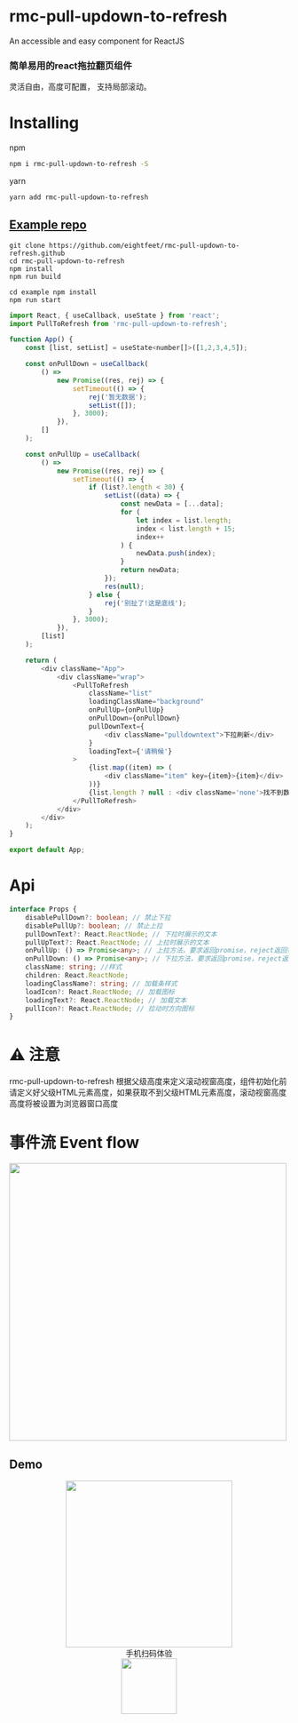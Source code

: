 # rmc-pull-updown-to-refresh  

An accessible and easy component for ReactJS

### 简单易用的react拖拉翻页组件 

灵活自由，高度可配置， 支持局部滚动。

# Installing

npm  
```sh
npm i rmc-pull-updown-to-refresh -S
```
yarn
```sh
yarn add rmc-pull-updown-to-refresh
```

##  [Example repo](https://github.com/eightfeet/rmc-pull-updown-to-refresh/tree/master/example)
```ssh
git clone https://github.com/eightfeet/rmc-pull-updown-to-refresh.github
cd rmc-pull-updown-to-refresh
npm install
npm run build

cd example npm install
npm run start

```

```js
import React, { useCallback, useState } from 'react';
import PullToRefresh from 'rmc-pull-updown-to-refresh';

function App() {
    const [list, setList] = useState<number[]>([1,2,3,4,5]);

    const onPullDown = useCallback(
        () =>
            new Promise((res, rej) => {
                setTimeout(() => {
                    rej('暂无数据');
                    setList([]);
                }, 3000);
            }),
        []
    );

    const onPullUp = useCallback(
        () =>
            new Promise((res, rej) => {
                setTimeout(() => {
                    if (list?.length < 30) {
                        setList((data) => {
                            const newData = [...data];
                            for (
                                let index = list.length;
                                index < list.length + 15;
                                index++
                            ) {
                                newData.push(index);
                            }
                            return newData;
                        });
                        res(null);
                    } else {
                        rej('别扯了!这是底线');
                    }
                }, 3000);
            }),
        [list]
    );

    return (
        <div className="App">
            <div className="wrap">
                <PullToRefresh
                    className="list"
                    loadingClassName="background"
                    onPullUp={onPullUp}
                    onPullDown={onPullDown}
                    pullDownText={
                        <div className="pulldowntext">下拉刷新</div>
                    }
                    loadingText={'请稍候'}
                >
                    {list.map((item) => (
                        <div className="item" key={item}>{item}</div>
                    ))}
                    {list.length ? null : <div className='none'>找不到数据</div>}
                </PullToRefresh>
            </div>
        </div>
    );
}

export default App;


```

# Api

```typescript
interface Props {
    disablePullDown?: boolean; // 禁止下拉
    disablePullUp?: boolean; // 禁止上拉
    pullDownText?: React.ReactNode; // 下拉时展示的文本
    pullUpText?: React.ReactNode; // 上拉时展示的文本
    onPullUp: () => Promise<any>; // 上拉方法，要求返回promise，reject返回错误信息
    onPullDown: () => Promise<any>; // 下拉方法，要求返回promise，reject返回错误信息
    className: string; //样式
    children: React.ReactNode; 
    loadingClassName?: string; // 加载条样式
    loadIcon?: React.ReactNode; // 加载图标
    loadingText?: React.ReactNode; // 加载文本
    pullIcon?: React.ReactNode; // 拉动时方向图标
}
```

# ⚠️ 注意
rmc-pull-updown-to-refresh  根据父级高度来定义滚动视窗高度，组件初始化前请定义好父级HTML元素高度，如果获取不到父级HTML元素高度，滚动视窗高度高度将被设置为浏览器窗口高度


# 事件流 Event flow
<img src="https://www.eightfeet.cn/rmc-pull-updown-to-refresh/flow.png" width="500" />

## Demo
<div align="center">
    <img src="https://www.eightfeet.cn/rmc-pull-updown-to-refresh/example.gif" width="300" />
    <br /> 
    手机扫码体验   
    <br />   <img src="https://www.eightfeet.cn/rmc-pull-updown-to-refresh/demo.png" width="100" />  
</div>
